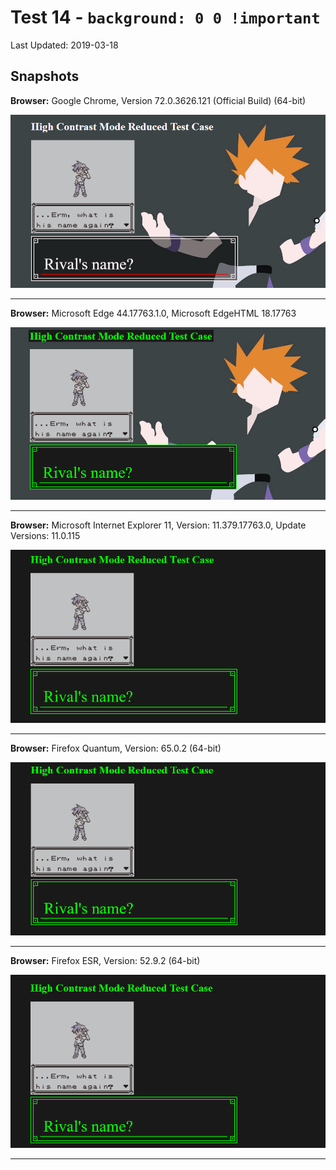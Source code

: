 # Test 14 - `background: 0 0 !important`
Last Updated: 2019-03-18

## Snapshots
**Browser:** Google Chrome, Version 72.0.3626.121 (Official Build) (64-bit)

![Chrome Snapshot](/14-0%200%20!important/snapshots/GoogleChrome.png)
___
**Browser:** Microsoft Edge 44.17763.1.0, Microsoft EdgeHTML 18.17763

![Edge Snapshot](/14-0%200%20!important/snapshots/MicrosoftEdge_HCM.png)
___
**Browser:** Microsoft Internet Explorer 11, Version: 11.379.17763.0, Update Versions: 11.0.115

![Internet Explorer Snapshot](/14-0%200%20!important/snapshots/InternetExplorer_HCM.png)
___
**Browser:** Firefox Quantum, Version: 65.0.2 (64-bit)

![Firefox Quantum Snapshot](/14-0%200%20!important/snapshots/FirefoxQuantum_HCM.png)
___
**Browser:** Firefox ESR, Version: 52.9.2 (64-bit)

![Firefox ESR Snapshot](/14-0%200%20!important/snapshots/FirefoxESR_HCM.png)
___

